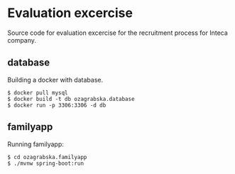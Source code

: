 # Evaluation excercise

Source code for evaluation excercise for the recruitment process for Inteca company.

## database

Building a docker with database.

```
$ docker pull mysql
$ docker build -t db ozagrabska.database
$ docker run -p 3306:3306 -d db
```

## familyapp

Running familyapp:

```
$ cd ozagrabska.familyapp
$ ./mvnw spring-boot:run
```
